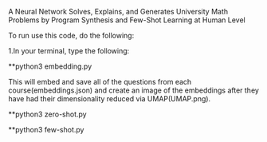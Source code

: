 A Neural Network Solves, Explains, and Generates University Math Problems by Program Synthesis and Few-Shot Learning at Human Level

To run use this code, do the following:

1.In your terminal, type the following:

**python3 embedding.py

This will embed and save all of the questions from each course(embeddings.json) and create an image of the embeddings after they have had their         dimensionality reduced via UMAP(UMAP.png).

**python3 zero-shot.py

**python3 few-shot.py
